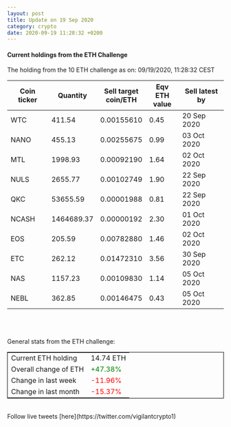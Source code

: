 ```yaml
---
layout: post
title: Update on 19 Sep 2020
category: crypto
date: 2020-09-19 11:28:32 +0200
---
```

<!-- Global site tag (gtag.js) - Google Analytics -->
<script async src="https://www.googletagmanager.com/gtag/js?id=UA-103831149-5"></script>
<script>
  window.dataLayer = window.dataLayer || [];
  function gtag(){dataLayer.push(arguments);}
  gtag('js', new Date());

  gtag('config', 'UA-103831149-5');
</script>


#### Current holdings from the ETH Challenge

The holding from the 10 ETH challenge as on: 09/19/2020, 11:28:32 CEST

|Coin ticker|Quantity|Sell target<br>coin/ETH|Eqv ETH<br>value|Sell latest by|
|-----------|--------|-----------|-----------|--------------|
WTC|411.54|  0.00155610|0.45|20 Sep 2020|
NANO|455.13|  0.00255675|0.99|03 Oct 2020|
MTL|1998.93|  0.00092190|1.64|02 Oct 2020|
NULS|2655.77|  0.00102749|1.90|22 Sep 2020|
QKC|53655.59|  0.00001988|0.81|22 Sep 2020|
NCASH|1464689.37|  0.00000192|2.30|01 Oct 2020|
EOS|205.59|  0.00782880|1.46|02 Oct 2020|
ETC|262.12|  0.01472310|3.56|30 Sep 2020|
NAS|1157.23|  0.00109830|1.14|05 Oct 2020|
NEBL|362.85|  0.00146475|0.43|05 Oct 2020|

<br>
<br>
<br>
General stats from the ETH challenge:

<table style="border:1px solid black;margin-left:auto;margin-right:auto;">
	<tbody>
	<tr>
		<td>Current ETH holding</td>
		<td>     14.74 ETH</td>
	</tr>
	<tr>
		<td>Overall change of ETH</td>
		<td><font color="green">+47.38%</font></td>
	</tr>
	<tr>
		<td>Change in last week</td>
		<td><font color="red">-11.96%</font></td>
	</tr>
	<tr>
		<td>Change in last month</td>
		<td><font color="red">-15.37%</font></td>
	</tr>
	</tbody>
</table>

<br>
Follow live tweets [here](https://twitter.com/vigilantcrypto1)
<br>
<br>